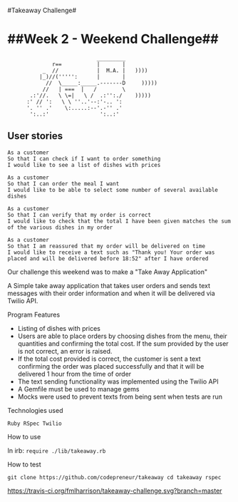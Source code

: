 #Takeaway Challenge#

##Week 2 - Weekend Challenge##
==================
```
                            _________
              r==           |       |
           _  //            |  M.A. |   ))))
          |_)//(''''':      |       |
            //  \_____:_____.-------D     )))))
           //   | ===  |   /        \
       .:'//.   \ \=|   \ /  .:'':./    )))))
      :' // ':   \ \ ''..'--:'-.. ':
      '. '' .'    \:.....:--'.-'' .'
       ':..:'                ':..:'

 ```

User stories
-------

```
As a customer
So that I can check if I want to order something
I would like to see a list of dishes with prices

As a customer
So that I can order the meal I want
I would like to be able to select some number of several available dishes

As a customer
So that I can verify that my order is correct
I would like to check that the total I have been given matches the sum of the various dishes in my order

As a customer
So that I am reassured that my order will be delivered on time
I would like to receive a text such as "Thank you! Your order was placed and will be delivered before 18:52" after I have ordered
```

Our challenge this weekend was to make a "Take Away Application"

A Simple take away application that takes user orders and sends text messages with their order information and when it will be delivered via Twilio API.


Program Features

- Listing of dishes with prices
- Users are able to place orders by choosing dishes from the menu, their quantities and confirming the total cost. If the sum provided by the user is not correct, an error is raised.
- If the total cost provided is correct, the customer is sent a text confirming the order was placed successfully and that it will be delivered 1 hour from the time of order
- The text sending functionality was implemented using the Twilio API
- A Gemfile must be used to manage gems
- Mocks were used to prevent texts from being sent when tests are run

Technologies used

`Ruby
RSpec
Twilio`


How to use

In irb:
`require ./lib/takeaway.rb`

How to test

`git clone https://github.com/codepreneur/takeaway
cd takeaway
rspec`

https://travis-ci.org/fmlharrison/takeaway-challenge.svg?branch=master

